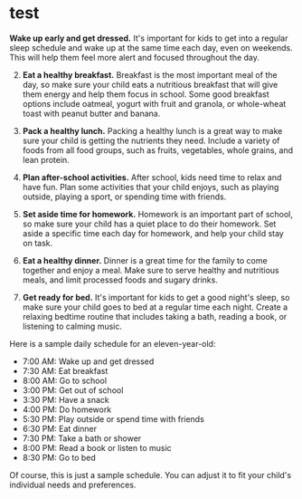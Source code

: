# test
**Wake up early and get dressed.** It's important for kids to get into a regular sleep schedule and wake up at the same time each day, even on weekends. This will help them feel more alert and focused throughout the day. 

2. **Eat a healthy breakfast.** Breakfast is the most important meal of the day, so make sure your child eats a nutritious breakfast that will give them energy and help them focus in school. Some good breakfast options include oatmeal, yogurt with fruit and granola, or whole-wheat toast with peanut butter and banana.
  
3. **Pack a healthy lunch.** Packing a healthy lunch is a great way to make sure your child is getting the nutrients they need. Include a variety of foods from all food groups, such as fruits, vegetables, whole grains, and lean protein.
  
4. **Plan after-school activities.** After school, kids need time to relax and have fun. Plan some activities that your child enjoys, such as playing outside, playing a sport, or spending time with friends.

5. **Set aside time for homework.** Homework is an important part of school, so make sure your child has a quiet place to do their homework. Set aside a specific time each day for homework, and help your child stay on task.
  
6. **Eat a healthy dinner.** Dinner is a great time for the family to come together and enjoy a meal. Make sure to serve healthy and nutritious meals, and limit processed foods and sugary drinks.

7. **Get ready for bed.** It's important for kids to get a good night's sleep, so make sure your child goes to bed at a regular time each night. Create a relaxing bedtime routine that includes taking a bath, reading a book, or listening to calming music.

Here is a sample daily schedule for an eleven-year-old: 

* 7:00 AM: Wake up and get dressed
* 7:30 AM: Eat breakfast
* 8:00 AM: Go to school
* 3:00 PM: Get out of school
* 3:30 PM: Have a snack
* 4:00 PM: Do homework
* 5:30 PM: Play outside or spend time with friends
* 6:30 PM: Eat dinner
* 7:30 PM: Take a bath or shower
* 8:00 PM: Read a book or listen to music
* 8:30 PM: Go to bed

Of course, this is just a sample schedule. You can adjust it to fit your child's individual needs and preferences.
